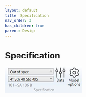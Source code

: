 ```yaml
---
layout: default
title: Specification
nav_order: 3
has_children: true
parent: Design
---
```


# Specification

![Image](../../Images/Design4.jpg)

